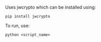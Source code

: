Uses jwcrypto which can be installed using:    
```
pip install jwcrypto
```

To run, use:
```
python <script_name>
```
